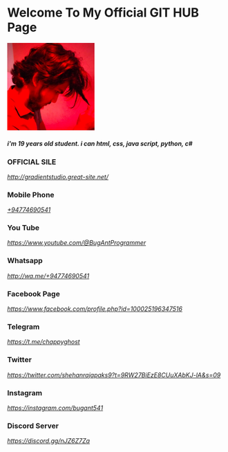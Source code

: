 <h1>Welcome To My Official GIT HUB Page</h1>

<img src="317637292_682952430162423_3462328783437838379_n.jpg" width="40%"/>

<h5>i'm 19 years old student. i can html, css, java script, python, c#</h5>

<h3>OFFICIAL SILE</h3>
<i><a href="http://gradientstudio.great-site.net/">http://gradientstudio.great-site.net/</a> </i>

<h3>Mobile Phone</h3>
<i><a href="tel:+94774690541">+94774690541</a> </i>

<h3>You Tube</h3>
<i><a href="https://www.youtube.com/@BugAntProgrammer">https://www.youtube.com/@BugAntProgrammer</a> </i>

<h3>Whatsapp</h3>
<i><a href="http://wa.me/+94774690541?text=GITHUB+:+">http://wa.me/+94774690541</a> </i>

<h3>Facebook Page</h3>
<i><a href="https://www.facebook.com/profile.php?id=100025196347516">https://www.facebook.com/profile.php?id=100025196347516</a> </i>

<h3>Telegram</h3>
<i><a href="https://t.me/chappyghost">https://t.me/chappyghost</a> </i>

<h3>Twitter</h3>
<i><a href="https://twitter.com/shehanrajapaks9?t=9RW27BiEzE8CUuXAbKJ-lA&s=09">https://twitter.com/shehanrajapaks9?t=9RW27BiEzE8CUuXAbKJ-lA&s=09</a> </i>

<h3>Instagram</h3>
<i><a href="https://instagram.com/bugant541">https://instagram.com/bugant541</a> </i>

<h3>Discord Server</h3>
<i><a href="https://discord.gg/nJZ6Z7Za">https://discord.gg/nJZ6Z7Za</a> </i>



